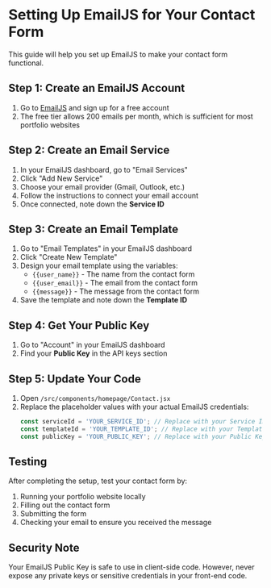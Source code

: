 # Setting Up EmailJS for Your Contact Form

This guide will help you set up EmailJS to make your contact form functional.

## Step 1: Create an EmailJS Account

1. Go to [EmailJS](https://www.emailjs.com/) and sign up for a free account
2. The free tier allows 200 emails per month, which is sufficient for most portfolio websites

## Step 2: Create an Email Service

1. In your EmailJS dashboard, go to "Email Services"
2. Click "Add New Service"
3. Choose your email provider (Gmail, Outlook, etc.)
4. Follow the instructions to connect your email account
5. Once connected, note down the **Service ID**

## Step 3: Create an Email Template

1. Go to "Email Templates" in your EmailJS dashboard
2. Click "Create New Template"
3. Design your email template using the variables:
   - `{{user_name}}` - The name from the contact form
   - `{{user_email}}` - The email from the contact form
   - `{{message}}` - The message from the contact form
4. Save the template and note down the **Template ID**

## Step 4: Get Your Public Key

1. Go to "Account" in your EmailJS dashboard
2. Find your **Public Key** in the API keys section

## Step 5: Update Your Code

1. Open `/src/components/homepage/Contact.jsx`
2. Replace the placeholder values with your actual EmailJS credentials:
   ```javascript
   const serviceId = 'YOUR_SERVICE_ID'; // Replace with your Service ID
   const templateId = 'YOUR_TEMPLATE_ID'; // Replace with your Template ID
   const publicKey = 'YOUR_PUBLIC_KEY'; // Replace with your Public Key
   ```

## Testing

After completing the setup, test your contact form by:
1. Running your portfolio website locally
2. Filling out the contact form
3. Submitting the form
4. Checking your email to ensure you received the message

## Security Note

Your EmailJS Public Key is safe to use in client-side code. However, never expose any private keys or sensitive credentials in your front-end code.
